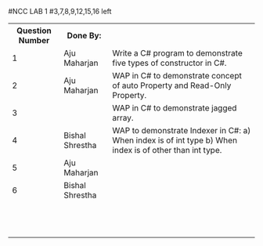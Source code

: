 #NCC LAB 1
#3,7,8,9,12,15,16 left
<table>
    <tr>
        <th>Question Number</th>
        <th>Done By:</th>
    </tr>
    <tr>
        <td>1</td>
        <td>Aju Maharjan</td>
        <td>Write a C# program to demonstrate five types of constructor in C#.</td>
    </tr>
    <tr>
        <td>2</td>
        <td>Aju Maharjan</td>
        <td>WAP in C# to demonstrate concept of auto Property and Read-Only Property.</td>
    </tr>
    <tr>
        <td>3</td>
        <td></td>
        <td>WAP in C# to demonstrate jagged array.</td>
    </tr>
    <tr>
        <td>4</td>
        <td>Bishal Shrestha</td>
        <td>WAP to demonstrate Indexer in C#:
a) When index is of int type
b) When index is of other than int type.</td>
    </tr>
    <tr>
        <td>5</td>
        <td>Aju Maharjan</td>
    </tr>
    <tr>
        <td>6</td>
        <td>Bishal Shrestha</td>
    </tr>
    <tr>
        <td></td>
        <td></td>
    </tr>
    <tr>
        <td></td>
        <td></td>
    </tr>
    <tr>
        <td></td>
        <td></td>
    </tr>
    <tr>
        <td></td>
        <td></td>
    </tr>
    <tr>
        <td></td>
        <td></td>
    </tr>
    <tr>
        <td></td>
        <td></td>
    </tr>
    <tr>
        <td></td>
        <td></td>
    </tr>
    <tr>
        <td></td>
        <td></td>
    </tr>
    <tr>
        <td></td>
        <td></td>
    </tr>
    <tr>
        <td></td>
        <td></td>
    </tr>
    <tr>
        <td></td>
        <td></td>
    </tr>
    <tr>
        <td></td>
        <td></td>
    </tr>
    
</table>
